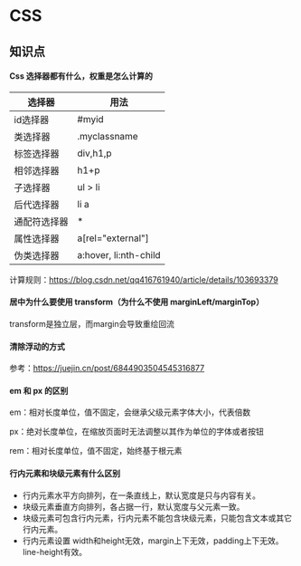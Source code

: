 # CSS

## 知识点

#### Css 选择器都有什么，权重是怎么计算的

| 选择器       | 用法                  |
| ------------ | --------------------- |
| id选择器     | #myid                 |
| 类选择器     | .myclassname          |
| 标签选择器   | div,h1,p              |
| 相邻选择器   | h1+p                  |
| 子选择器     | ul > li               |
| 后代选择器   | li a                  |
| 通配符选择器 | *                     |
| 属性选择器   | a[rel="external"]     |
| 伪类选择器   | a:hover, li:nth-child |

计算规则：https://blog.csdn.net/qq416761940/article/details/103693379

#### 居中为什么要使用 transform（为什么不使用 marginLeft/marginTop）

transform是独立层，而margin会导致重绘回流

#### 清除浮动的方式

参考：https://juejin.cn/post/6844903504545316877

#### em 和 px 的区别

em：相对长度单位，值不固定，会继承父级元素字体大小，代表倍数

px：绝对长度单位，在缩放页面时无法调整以其作为单位的字体或者按钮

rem：相对长度单位，值不固定，始终基于根元素

#### 行内元素和块级元素有什么区别

- 行内元素水平方向排列，在一条直线上，默认宽度是只与内容有关。
- 块级元素垂直方向排列，各占据一行，默认宽度与父元素一致。
- 块级元素可包含行内元素，行内元素不能包含块级元素，只能包含文本或其它行内元素。
- 行内元素设置 width和height无效，margin上下无效，padding上下无效。line-height有效。